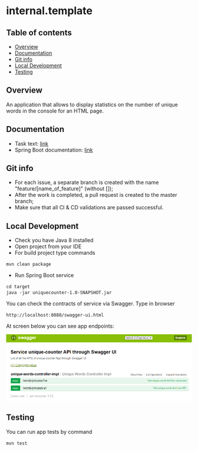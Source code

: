 # internal.template

## Table of contents
- [Overview](#Overview)
- [Documentation](#Documentation)
- [Git info](#Git-info)
- [Local Development](#Local-Development)
- [Testing](#Testing)

## Overview
An application that allows to display
statistics on the number of unique words in the console for an HTML page.

## Documentation
* Task text: [link](media/task_description.pdf)
* Spring Boot documentation: [link](https://spring.io/projects/spring-boot)

## Git info
* For each issue, a separate branch is created with the name "feature/[name_of_feature]" (without []);
* After the work is completed, a pull request is created to the master branch;
* Make sure that all CI & CD validations are passed successful.

## Local Development
* Check you have Java 8 installed
* Open project from your IDE
* For build project type commands
```
mvn clean package
```
* Run Spring Boot service
```
cd target
java -jar uniquecounter-1.0-SNAPSHOT.jar
```
You can check the contracts of service via Swagger. Type in browser
```
http://localhost:8080/swagger-ui.html
```
At screen below you can see app endpoints: 

![alt text](media/swagger_screen.png "Swagger API")

## Testing
You can run app tests by command
```
mvn test
```